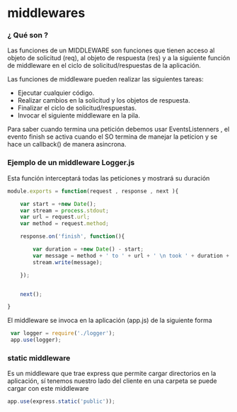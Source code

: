 # middlewares


### ¿ Qué son ?

Las funciones de un MIDDLEWARE son funciones que tienen acceso al objeto de solicitud (req), al objeto de respuesta (res)
y a la siguiente función de middleware en el ciclo de solicitud/respuestas de la aplicación.

Las funciones de middleware pueden realizar las siguientes tareas:

  - Ejecutar cualquier código.
  - Realizar cambios en la solicitud y los objetos de respuesta.
  - Finalizar el ciclo de solicitud/respuestas.
  - Invocar el siguiente middleware en la pila.


  Para saber cuando termina una petición debemos usar EventsListenners , el evento finish se activa cuando el SO termina
  de manejar la peticion y se hace un callback() de manera asincrona.

### Ejemplo de un middleware Logger.js

Esta función interceptará todas las peticiones y mostrará su duración


```js
module.exports = function(request , response , next ){

	var start = +new Date();
	var stream = process.stdout;
	var url = request.url;
	var method = request.method;

	response.on('finish', function(){

		var duration = +new Date() - start;
		var message = method + ' to ' + url + ' \n took ' + duration + ' ms . \n\n' ;
		stream.write(message);

	});


	next();

}
```

El middleware se invoca en la aplicación (app.js) de la siguiente forma


```js
 var logger = require('./logger');
 app.use(logger);

```

### static middleware

Es un middleware que trae express que permite cargar directorios en la aplicación,
sí tenemos nuestro lado del cliente en una carpeta se puede cargar con este middleware

```js
app.use(express.static('public'));

```
